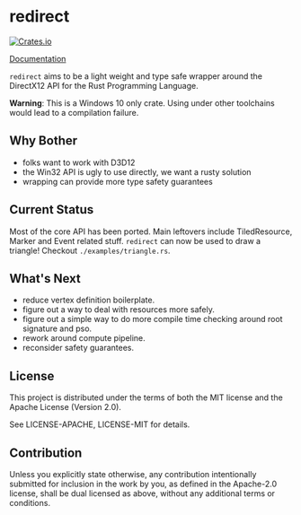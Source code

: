 # redirect

[![Crates.io](https://img.shields.io/crates/v/redirect.svg)](https://crates.io/crates/redirect)

[Documentation](https://daseinphaos.github.io/doc/redirect/)

`redirect` aims to be a light weight and type safe wrapper around the DirectX12 API for the Rust Programming Language.

**Warning**: This is a Windows 10 only crate. Using under other toolchains would lead to a compilation failure.

## Why Bother

- folks want to work with D3D12
- the Win32 API is ugly to use directly, we want a rusty solution
- wrapping can provide more type safety guarantees

## Current Status

Most of the core API has been ported. Main leftovers include TiledResource, Marker and Event related stuff.
`redirect` can now be used to draw a triangle! Checkout `./examples/triangle.rs`.

## What's Next

- reduce vertex definition boilerplate.
- figure out a way to deal with resources more safely.
- figure out a simple way to do more compile time checking around root signature and pso.
- rework around compute pipeline.
- reconsider safety guarantees.

## License

This project is distributed under the terms of both the MIT license and the Apache License (Version 2.0).

See LICENSE-APACHE, LICENSE-MIT for details.

## Contribution

Unless you explicitly state otherwise, any contribution intentionally submitted for inclusion in the work by you, as defined in the Apache-2.0 license, shall be dual licensed as above, without any additional terms or conditions.
